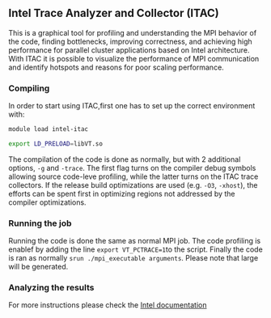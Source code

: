 
## Intel Trace Analyzer and Collector (ITAC)
This is a graphical tool for profiling and understanding the MPI behavior of the code, finding bottlenecks, improving correctness, and achieving high performance for parallel cluster applications based on Intel architecture. With ITAC it is possible to visualize the performance of MPI communication and identify hotspots and reasons for poor scaling performance.

### Compiling
In order to start using ITAC,first one has to set up the correct environment with:
```bash
module load intel-itac
```

```bash
export LD_PRELOAD=libVT.so
```
The compilation of the code is done as normally, but with 2 additional options, ```-g``` and ```-trace```. The first flag turns on the compiler debug symbols allowing source code-leve profiling, while the latter turns on the ITAC trace collectors. If the release build optimizations are used (e.g. ```-O3```, ```-xhost```), the efforts can be spent first in optimizing regions not addressed by the compiler optimizations.
### Running the job
Running the code is done the same as normal MPI job. The code profiling is enablef by adding the line ```export VT_PCTRACE=1```to the script. Finally the code is ran as normally ```srun ./mpi_executable arguments```. Please note that large will be generated.
### Analyzing the results

For more instructions please check the [Intel documentation](https://software.intel.com/content/www/us/en/develop/articles/intel-trace-analyzer-and-collector-documentation.html)
